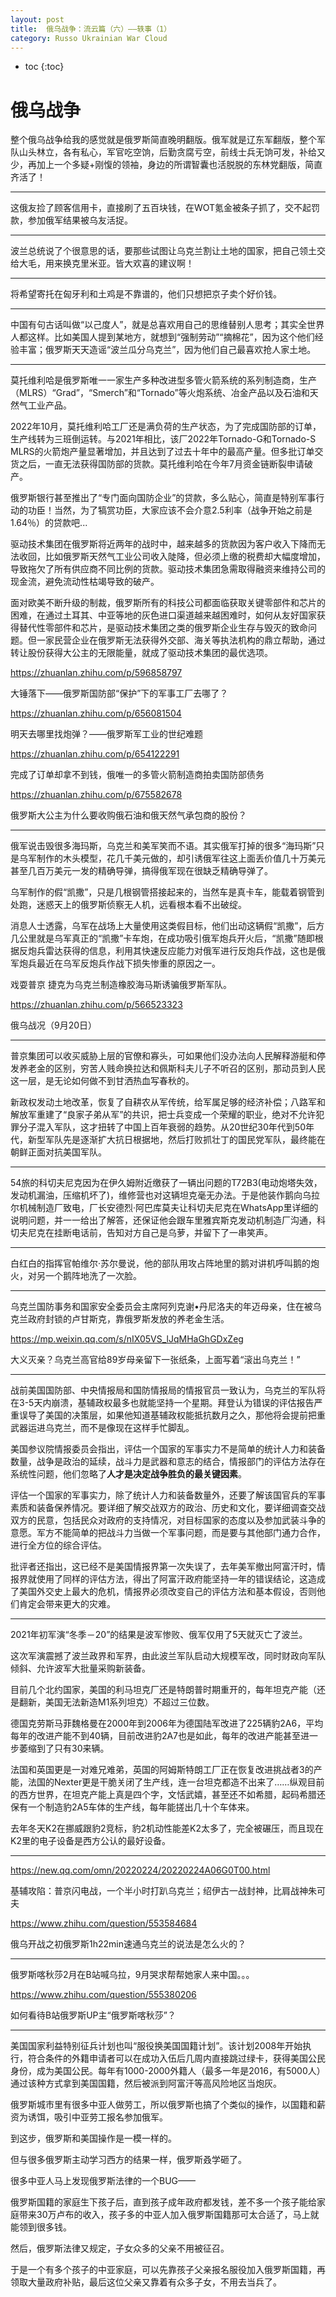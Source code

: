 ```yaml
---
layout: post
title:  俄乌战争：流云篇（六）——轶事（1）
category: Russo Ukrainian War Cloud
---
```


* toc
{:toc}

# 俄乌战争

整个俄乌战争给我的感觉就是俄罗斯简直晚明翻版。俄军就是辽东军翻版，整个军队山头林立，各有私心，军官吃空饷，后勤贪腐亏空，前线士兵无饷可发，补给又少，再加上一个多疑+刚愎的领袖，身边的所谓智囊也活脱脱的东林党翻版，简直齐活了！

---

这俄友捡了顾客信用卡，直接刷了五百块钱，在WOT氪金被条子抓了，交不起罚款，参加俄军结果被乌友活捉。

---

波兰总统说了个很意思的话，要那些试图让乌克兰割让土地的国家，把自己领土交给大毛，用来换克里米亚。皆大欢喜的建议啊！

---

将希望寄托在匈牙利和土鸡是不靠谱的，他们只想把京子卖个好价钱。

---

中国有句古话叫做“以己度人”，就是总喜欢用自己的思维替别人思考；其实全世界人都这样。比如美国人提到某地方，就想到“强制劳动”“摘棉花”，因为这个他们经验丰富；俄罗斯天天造谣“波兰瓜分乌克兰”，因为他们自己最喜欢抢人家土地。

---

莫托维利哈是俄罗斯唯一一家生产多种改进型多管火箭系统的系列制造商，生产（MLRS）“Grad”，“Smerch”和“Tornado”等火炮系统、冶金产品以及石油和天然气工业产品。

2022年10月，莫托维利哈工厂还是满负荷的生产状态，为了完成国防部的订单，生产线转为三班倒运转。与2021年相比，该厂2022年Tornado-G和Tornado-S MLRS的火箭炮产量显著增加，并且达到了过去十年中的最高产量。但多批订单交货之后，一直无法获得国防部的货款。莫托维利哈在今年7月资金链断裂申请破产。

俄罗斯银行甚至推出了“专门面向国防企业”的贷款，多么贴心，简直是特别军事行动的功臣！当然，为了犒赏功臣，大家应该不会介意2.5利率（战争开始之前是1.64％）的贷款吧...

驱动技术集团在俄罗斯将近两年的战时中，越来越多的货款因为客户收入下降而无法收回，比如俄罗斯天然气工业公司收入陡降，但必须上缴的税费却大幅度增加，导致拖欠了所有供应商不同比例的货款。驱动技术集团急需取得融资来维持公司的现金流，避免流动性枯竭导致的破产。

面对欧美不断升级的制裁，俄罗斯所有的科技公司都面临获取关键零部件和芯片的困难，在通过土耳其、中亚等地的灰色进口渠道越来越困难时，如何从友好国家获得替代性零部件和芯片，是驱动技术集团之类的俄罗斯企业生存与毁灭的致命问题。但一家民营企业在俄罗斯无法获得外交部、海关等执法机构的鼎立帮助，通过转让股份获得大公主的无限能量，就成了驱动技术集团的最优选项。

https://zhuanlan.zhihu.com/p/596858797

大锤落下——俄罗斯国防部“保护”下的军事工厂去哪了？

https://zhuanlan.zhihu.com/p/656081504

明天去哪里找炮弹？——俄罗斯军工业的世纪难题

https://zhuanlan.zhihu.com/p/654122291

完成了订单却拿不到钱，俄唯一的多管火箭制造商拍卖国防部债务

https://zhuanlan.zhihu.com/p/675582678

俄罗斯大公主为什么要收购俄石油和俄天然气承包商的股份？

---

俄军说击毁很多海玛斯，乌克兰和美军笑而不语。其实俄军打掉的很多“海玛斯”只是乌军制作的木头模型，花几千美元做的，却引诱俄军往这上面丢价值几十万美元甚至几百万美元一发的精确导弹，搞得俄军现在很缺乏精确导弹了。

乌军制作的假“凯撒”，只是几根钢管搭接起来的，当然车是真卡车，能载着钢管到处跑，迷惑天上的俄罗斯侦察无人机，远看根本看不出破绽。

消息人士透露，乌军在战场上大量使用这类假目标，他们出动这辆假“凯撒”，后方几公里就是乌军真正的“凯撒”卡车炮，在成功吸引俄军炮兵开火后，“凯撒”随即根据反炮兵雷达获得的信息，利用其快速反应能力对俄军进行反炮兵作战，这也是俄军炮兵最近在乌军反炮兵作战下损失惨重的原因之一。

戏耍普京 捷克为乌克兰制造橡胶海马斯诱骗俄罗斯军队。

https://zhuanlan.zhihu.com/p/566523323

俄乌战况（9月20日）

---

普京集团可以收买威胁上层的官僚和寡头，可如果他们没办法向人民解释游艇和停发养老金的区别，穷苦人贱命换拉达和佩斯科夫儿子不听召的区别，那动员到人民这一层，是无论如何做不到甘洒热血写春秋的。

新政权发动土地改革，恢复了自耕农从军传统，给军属足够的经济补偿；八路军和解放军重建了“良家子弟从军”的共识，把士兵变成一个荣耀的职业，绝对不允许犯罪分子混入军队，这才扭转了中国上百年衰弱的趋势。从20世纪30年代到50年代，新型军队先是逐渐扩大抗日根据地，然后打败抓壮丁的国民党军队，最终能在朝鲜正面对抗美国军队。

---

54旅的科切夫尼克因为在伊久姆附近缴获了一辆出问题的T72B3(电动炮塔失效，发动机漏油，压缩机坏了)，维修营也对这辆坦克毫无办法。于是他装作鹅向乌拉尔机械制造厂致电，厂长安德烈·阿巴库莫夫让科切夫尼克在WhatsApp里详细的说明问题，并一一给出了解答，还保证他会跟车里雅宾斯克发动机制造厂沟通，科切夫尼克在挂断电话前，告知对方自己是乌萝，并留下了一串笑声。

---

白红白的指挥官帕维尔·苏尔曼说，他的部队用攻占阵地里的鹅对讲机呼叫鹅的炮火，对另一个鹅阵地洗了一次脸。

---

乌克兰国防事务和国家安全委员会主席阿列克谢•丹尼洛夫的年迈母亲，住在被乌克兰政府封锁的卢甘斯克，靠俄罗斯发放的养老金生活。

https://mp.weixin.qq.com/s/nIX05VS_lJqMHaGhGDxZeg

大义灭亲？乌克兰高官给89岁母亲留下一张纸条，上面写着“滚出乌克兰！”

---

战前美国国防部、中央情报局和国防情报局的情报官员一致认为，乌克兰的军队将在3-5天内崩溃，基辅政权最多也就能坚持一个星期。拜登认为错误的评估报告严重误导了美国的决策层，如果他知道基辅政权能抵抗数月之久，那他将会提前把重武器运进乌克兰，而不是像现在这样手忙脚乱。

美国参议院情报委员会指出，评估一个国家的军事实力不是简单的统计人力和装备数量，战争是政治的延续，战斗力是武器和意志的结合，情报部门的评估方法存在系统性问题，他们忽略了**人才是决定战争胜负的最关键因素**。

评估一个国家的军事实力，除了统计人力和装备数量外，还要了解该国官兵的军事素质和装备保养情况。要详细了解交战双方的政治、历史和文化，要详细调查交战双方的民意，包括民众对政府的支持情况，对目标国家的态度以及参加武装斗争的意愿。军方不能简单的把战斗力当做一个军事问题，而是要与其他部门通力合作，进行全方位的综合评估。

批评者还指出，这已经不是美国情报界第一次失误了，去年美军撤出阿富汗时，情报界就使用了同样的评估方法，得出了阿富汗政府能坚持一年的错误结论，这造成了美国外交史上最大的危机，情报界必须改变自己的评估方法和基本假设，否则他们肯定会带来更大的灾难。

---

2021年初军演“冬季－20”的结果是波军惨败、俄军仅用了5天就灭亡了波兰。

这次军演震撼了波兰政界和军界，由此波兰军队启动大规模军改，同时财政向军队倾斜、允许波军大批量采购新装备。

目前几个北约国家，美国的利马坦克厂还是特朗普时期重开的，每年坦克产能（还是翻新，美国无法新造M1系列坦克）不超过三位数。

德国克劳斯马菲魏格曼在2000年到2006年为德国陆军改进了225辆豹2A6，平均每年的改进产能不到40辆，目前改进豹2A7也是如此，每年的改进产能甚至进一步萎缩到了只有30来辆。

法国和英国更是一对难兄难弟，英国的阿姆斯特朗工厂正在恢复改进挑战者3的产能，法国的Nexter更是干脆关闭了生产线，连一台坦克都造不出来了……纵观目前的西方世界，在坦克产能上真是四个字，文恬武嬉，甚至还不如希腊，起码希腊还保有一个制造豹2A5车体的生产线，每年能搓出几十个车体来。

去年冬天K2在挪威跟豹2竞标，豹2机动性能差K2太多了，完全被碾压，而且现在K2里的电子设备是西方公认的最好设备。

---

https://new.qq.com/omn/20220224/20220224A06G0T00.html

基辅攻陷：普京闪电战，一个半小时打趴乌克兰；绍伊古一战封神，比肩战神朱可夫

https://www.zhihu.com/question/553584684

俄乌开战之初俄罗斯1h22min速通乌克兰的说法是怎么火的？

---

俄罗斯喀秋莎2月在B站喊乌拉，9月哭求帮帮她家人来中国。。。

https://www.zhihu.com/question/555380206

如何看待B站俄罗斯UP主“俄罗斯喀秋莎”？

---

美国国家利益特别征兵计划也叫“服役换美国国籍计划”。该计划2008年开始执行，符合条件的外籍申请者可以在成功入伍后几周内直接跳过绿卡，获得美国公民身份，成为美国公民。每年有1000-2000外籍人（最多一年是2016，有5000人）通过该种方式拿到美国国籍，然后被派到阿富汗等高风险地区当炮灰。

俄罗斯城市里有很多中亚人做劳工，所以俄罗斯也搞了个类似的操作，以国籍和薪资为诱饵，吸引中亚劳工报名参加俄军。

到这步，俄罗斯和美国操作是一模一样的。

但与很多俄罗斯主动学习西方的结果一样，俄罗斯叒学砸了。

很多中亚人马上发现俄罗斯法律的一个BUG——

俄罗斯国籍的家庭生下孩子后，直到孩子成年政府都发钱，差不多一个孩子能给家庭带来30万卢布的收入，孩子多的中亚人加入俄罗斯国籍那可太合适了，马上就能领到很多钱。

然后，俄罗斯法律又规定，子女众多的父亲不用被征召。

于是一个有多个孩子的中亚家庭，可以先靠孩子父亲报名服役加入俄罗斯国籍，再领取大量政府补贴，最后这位父亲又靠着有众多子女，不用去当兵了。
